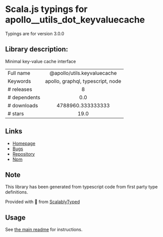 
# Scala.js typings for apollo__utils_dot_keyvaluecache

Typings are for version 3.0.0

## Library description:
Minimal key-value cache interface

|                    |                 |
| ------------------ | :-------------: |
| Full name          | @apollo/utils.keyvaluecache |
| Keywords           | apollo, graphql, typescript, node |
| # releases         | 8 |
| # dependents       | 0.0 |
| # downloads        | 4788960.333333333 |
| # stars            | 19.0 |

## Links
- [Homepage](https://github.com/apollographql/apollo-utils#readme)
- [Bugs](https://github.com/apollographql/apollo-utils/issues)
- [Repository](https://github.com/apollographql/apollo-utils)
- [Npm](https://www.npmjs.com/package/%40apollo%2Futils.keyvaluecache)
    


## Note
This library has been generated from typescript code from first party type definitions.

Provided with :purple_heart: from [ScalablyTyped](https://github.com/oyvindberg/ScalablyTyped)

## Usage
See [the main readme](../../readme.md) for instructions.


